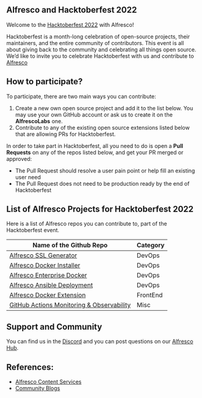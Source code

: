## Alfresco and Hacktoberfest 2022

Welcome to the [Hacktoberfest 2022](https://hacktoberfest.com) with Alfresco!

Hacktoberfest is a month-long celebration of open-source projects, their maintainers, and the entire community of contributors. This event is all about giving back to the community and celebrating all things open source. We’d like to invite you to celebrate Hacktoberfest with us and contribute to [Alfresco](https://github.com/alfresco)

## How to participate?

To participate, there are two main ways you can contribute:

1. Create a new own open source project and add it to the list below. You may use your own GitHub account or ask us to create it on the **AlfrescoLabs** one.
2. Contribute to any of the existing open source extensions listed below that are allowing PRs for Hacktoberfest.

In order to take part in Hacktoberfest, all you need to do is open a **Pull Requests** on any of the repos listed below, and get your PR merged or approved:

* The Pull Request should resolve a user pain point or help fill an existing user need
* The Pull Request does not need to be production ready by the end of Hacktoberfest

## List of Alfresco Projects for Hacktoberfest 2022

Here is a list of Alfresco repos you can contribute to, part of the Hacktoberfest event.

| Name of the Github Repo                                                                     | Category               |
| ------------------------------------------------------------------------------------------- | ---------------------- |
| [Alfresco SSL Generator](https://github.com/Alfresco/alfresco-ssl-generator)                | DevOps                 |
| [Alfresco Docker Installer](https://github.com/Alfresco/alfresco-docker-installer)          | DevOps                 |
| [Alfresco Enterprise Docker](https://github.com/AlfrescoLabs/alfresco-enterprise-docker)    | DevOps                 |
| [Alfresco Ansible Deployment](https://github.com/Alfresco/alfresco-ansible-deployment)      | DevOps                 |
| [Alfresco Docker Extension](https://github.com/alfrescoLabs/alfresco-docker-extension)      | FrontEnd               |
| [GitHub Actions Monitoring & Observability](https://github.com/AlfrescoLabs/gha-monitoring) | Misc                   |

## Support and Community

You can find us in the [Discord](https://discord.com/channels/451644531323174912/451644531323174914) and you can post questions on our [Alfresco Hub](https://hub.alfresco.com).

## References:

- [Alfresco Content Services](https://docs.alfresco.com/content-services/latest/)
- [Community Blogs](https://docs.alfresco.com/content-services/latest/)
